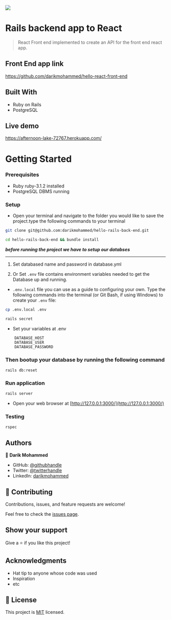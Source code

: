 ![](https://img.shields.io/badge/Microverse-blueviolet)

# Rails backend app to React

> React Front end implemented to create an API for the front end react app.

## Front End app link

https://github.com/darikmohammed/hello-react-front-end

## Built With

- Ruby on Rails
- PostgreSQL

## Live demo

https://afternoon-lake-72767.herokuapp.com/

# Getting Started

### Prerequisites

- Ruby ruby-3.1.2 installed
- PostgreSQL DBMS running

### Setup

- Open your terminal and navigate to the folder you would like to save the project.type the following commands to your terminal

```bash
git clone git@github.com:darikmohammed/hello-rails-back-end.git
```

```bash
cd hello-rails-back-end && bundle install
```

**_before running the project we have to setup our databses_**

<hr>

1. Set databased name and password in database.yml

2. Or Set `.env` file contains environment variables needed to get the Database up and running.

- `.env.local` file you can use as a guide to configuring your own. Type the following commands into the terminal (or Git Bash, if using Windows) to create your `.env` file:

```bash
cp .env.local .env
```

```bash
rails secret
```

- Set your variables at .env

```env
    DATABASE_HOST
    DATABASE_USER
    DATABASE_PASSWORD
```

### Then bootup your database by running the following command

```shell
rails db:reset

```

### Run application

```rb
rails server

```

- Open your web browser at [http://127.0.0.1:3000/](http://127.0.0.1:3000/)

### Testing

```
rspec

```

## Authors

👤 **Darik Mohammed**

- GitHub: [@githubhandle](https://github.com/darikmohammed)
- Twitter: [@twitterhandle](https://twitter.com/r_darik)
- LinkedIn: [darikmohammed](https://www.linkedin.com/in/darik-mohammed/)

## 🤝 Contributing

Contributions, issues, and feature requests are welcome!

Feel free to check the [issues page](../../issues/).

## Show your support

Give a ⭐️ if you like this project!

## Acknowledgments

- Hat tip to anyone whose code was used
- Inspiration
- etc

## 📝 License

This project is [MIT](./MIT.md) licensed.
